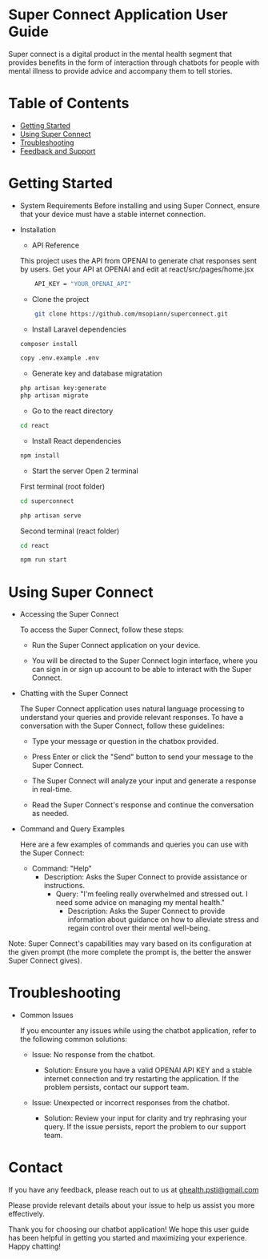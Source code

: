 
# Super Connect Application User Guide

Super connect is a digital product in the mental health segment that provides benefits in the form of interaction through chatbots for people with mental illness to provide advice and accompany them to tell stories.


# Table of Contents
  * [Getting Started](#gettingstarted)
  * [Using Super Connect](#usingsuperconnect)
  * [Troubleshooting](#troubleshooting)
  * [Feedback and Support](#support)

# Getting Started

* System Requirements
Before installing and using Super Connect, ensure that your device must have a stable internet connection.

- Installation
    - API Reference
        
    This project uses the API from OPENAI to generate chat responses sent by users. Get your API at OPENAI and edit at react/src/pages/home.jsx
    ```bash
        API_KEY = "YOUR_OPENAI_API"
    ```
    - Clone the project

    ```bash
        git clone https://github.com/msopiann/superconnect.git
    ```

    - Install Laravel dependencies
    ```bash
    composer install
    ```
    ```bash
    copy .env.example .env
    ```
    
    - Generate key and database migratation

    ```bash
    php artisan key:generate
    php artisan migrate
    ```

    - Go to the react directory

    ```bash
    cd react
    ```

    - Install React dependencies

    ```bash
    npm install
    ```

    - Start the server
    Open 2 terminal
    
    First terminal (root folder)

    ```bash
    cd superconnect
    
    php artisan serve
    ```

    Second terminal (react folder)
    ```bash
    cd react
    
    npm run start
    ```

# Using Super Connect

- Accessing the Super Connect
    
    To access the Super Connect, follow these steps:
    
    - Run the Super Connect application on your device.
    
    - You will be directed to the Super Connect login interface, where you can sign in or sign up account to be able to interact with the Super Connect.

- Chatting with the Super Connect
    
    The Super Connect application uses natural language processing to understand your queries and provide relevant responses. To have a conversation with the Super Connect, follow these guidelines:
    
    - Type your message or question in the chatbox provided.
    
    - Press Enter or click the "Send" button to send your message to the Super Connect.
    
    - The Super Connect will analyze your input and generate a response in real-time.
    
    - Read the Super Connect's response and continue the conversation as needed.

- Command and Query Examples

    Here are a few examples of commands and queries you can use with the Super Connect:
    
    - Command: "Help"
        - Description: Asks the Super Connect to provide assistance or instructions.
            - Query: "I'm feeling really overwhelmed and stressed out. I need some advice on managing my mental health."
                - Description: Asks the Super Connect to provide information about guidance on how to alleviate stress and regain control over their mental well-being.

Note: Super Connect's capabilities may vary based on its configuration at the given prompt (the more complete the prompt is, the better the answer Super Connect gives).

# Troubleshooting

- Common Issues
    
    If you encounter any issues while using the chatbot application, refer to the following common solutions:
    
    - Issue: No response from the chatbot.
    
        - Solution: Ensure you have a valid OPENAI API KEY and a stable internet connection and try restarting the application. If the problem persists, contact our support team.

    - Issue: Unexpected or incorrect responses from the chatbot.
    
        - Solution: Review your input for clarity and try rephrasing your query. If the issue persists, report the problem to our support team.

# Contact

If you have any feedback, please reach out to us at ghealth.psti@gmail.com

Please provide relevant details about your issue to help us assist you more effectively.

Thank you for choosing our chatbot application! We hope this user guide has been helpful in getting you started and maximizing your experience. Happy chatting!

